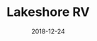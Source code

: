 ---
layout: site
title: "Lakeshore RV"
date: 2018-12-24
categories: [community]
version: 7.1.4
major: 7
minor: 1
patch: 4
slug: lakeshore-rv
link: https://lakeshore-rv.com/
submitter: esobczak1970
permalink: /sites/:slug
---